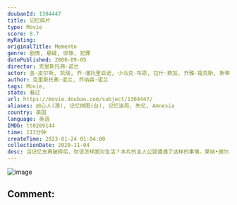 ```yaml
---
doubanId: 1304447
title: 记忆碎片
type: Movie
score: 8.7
myRating: 
originalTitle: Memento
genre: 剧情, 悬疑, 惊悚, 犯罪
datePublished: 2000-09-05
director: 克里斯托弗·诺兰
actor: 盖·皮尔斯, 凯瑞, 乔·潘托里亚诺, 小马克·布恩, 拉什·费加, 乔雅·福克斯, 斯蒂芬·托布罗斯基, 哈里特·桑塞姆·哈里斯, 托马斯·列农, 考乐姆·吉斯·雷尼, 金伯利·坎贝尔, 玛丽安妮·穆勒雷尔, 拉里·霍尔登
author: 克里斯托弗·诺兰, 乔纳森·诺兰
tags: Movie, 
state: 看过
url: https://movie.douban.com/subject/1304447/
aliases: 凶心人(港), 记忆拼图(台), 记忆迷局, 失忆, Amnesia
country: 美国
language: 英语
IMDb: tt0209144
time: 113分钟
createTime: 2023-01-24 01:04:00
collectionDate: 2020-11-04
desc: 当记忆支离破碎后，你该怎样面对生活？本片的主人公就遭遇了这样的事情。莱纳•谢尔比（盖伊•皮尔斯饰）在家遭到歹徒的袭击，妻子被残忍的奸杀，自己脑部也受到严重的伤害。醒来后，他发现自己患了罕见的“短...
---
```


![image](p641688453.jpg)

Comment: 
---

